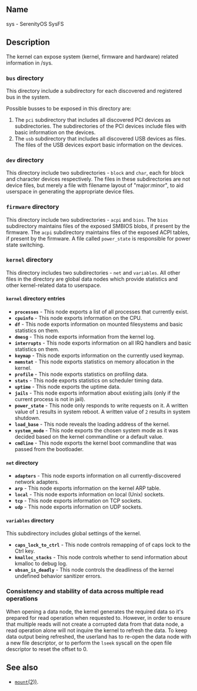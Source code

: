 ## Name

sys - SerenityOS SysFS

## Description

The kernel can expose system (kernel, firmware and hardware) related information in /sys.

### `bus` directory

This directory include a subdirectory for each discovered and registered bus in the system.

Possible busses to be exposed in this directory are:
1. The `pci` subdirectory that includes all discovered PCI devices as subdirectories.
The subdirectories of the PCI devices include files with basic information on the devices.
2. The `usb` subdirectory that includes all discovered USB devices as files.
The files of the USB devices export basic information on the devices.

### `dev` directory

This directory include two subdirectories - `block` and `char`, each for block
and character devices respectively. The files in these subdirectories are not
device files, but merely a file with filename layout of "major:minor", to aid
userspace in generating the appropriate device files.

### `firmware` directory

This directory include two subdirectories - `acpi` and `bios`.
The `bios` subdirectory maintains files of the exposed SMBIOS blobs, if present
by the firmware.
The `acpi` subdirectory maintains files of the exposed ACPI tables, if present
by the firmware.
A file called `power_state` is responsible for power state switching.

### `kernel` directory

This directory includes two subdirectories - `net` and `variables`.
All other files in the directory are global data nodes which provide statistics
and other kernel-related data to userspace.

#### `kernel` directory entries

* **`processes`** - This node exports a list of all processes that currently exist.
* **`cpuinfo`** - This node exports information on the CPU.
* **`df`** - This node exports information on mounted filesystems and basic statistics on
them.
* **`dmesg`** - This node exports information from the kernel log.
* **`interrupts`** - This node exports information on all IRQ handlers and basic statistics on
them.
* **`keymap`** - This node exports information on the currently used keymap.
* **`memstat`** - This node exports statistics on memory allocation in the kernel.
* **`profile`** - This node exports statistics on profiling data.
* **`stats`** - This node exports statistics on scheduler timing data.
* **`uptime`** - This node exports the uptime data.
* **`jails`** - This node exports information about existing jails (only if the current process is not in jail).
* **`power_state`** - This node only responds to write requests on it. A written value of `1` results
in system reboot. A written value of `2` results in system shutdown.
* **`load_base`** - This node reveals the loading address of the kernel.
* **`system_mode`** - This node exports the chosen system mode as it was decided based on the kernel commandline or a default value.
* **`cmdline`** - This node exports the kernel boot commandline that was passed from the bootloader.

#### `net` directory

* **`adapters`** - This node exports information on all currently-discovered network adapters.
* **`arp`** - This node exports information on the kernel ARP table.
* **`local`** - This node exports information on local (Unix) sockets.
* **`tcp`** - This node exports information on TCP sockets.
* **`udp`** - This node exports information on UDP sockets.

#### `variables` directory

This subdirectory includes global settings of the kernel.

* **`caps_lock_to_ctrl`** - This node controls remapping of of caps lock to the Ctrl key.
* **`kmalloc_stacks`** - This node controls whether to send information about kmalloc to debug log.
* **`ubsan_is_deadly`** - This node controls the deadliness of the kernel undefined behavior
sanitizer errors.

### Consistency and stability of data across multiple read operations

When opening a data node, the kernel generates the required data so it's prepared
for read operation when requested to. However, in order to ensure that multiple reads
will not create a corrupted data from that data node, a read operation alone will
not inquire the kernel to refresh the data.
To keep data output being refreshed, the userland has to re-open the data node with a 
new file descriptor, or to perform the `lseek` syscall on the open file descriptor to
reset the offset to 0.

## See also

* [`mount`(2))](help://man/2/mount).
